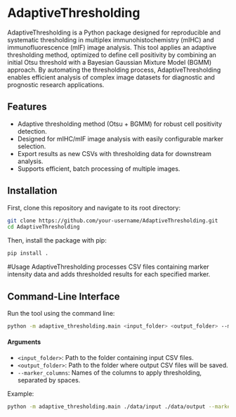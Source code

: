 # AdaptiveThresholding

AdaptiveThresholding is a Python package designed for reproducible and systematic thresholding in multiplex immunohistochemistry (mIHC) and immunofluorescence (mIF) image analysis. This tool applies an adaptive thresholding method, optimized to define cell positivity by combining an initial Otsu threshold with a Bayesian Gaussian Mixture Model (BGMM) approach. By automating the thresholding process, AdaptiveThresholding enables efficient analysis of complex image datasets for diagnostic and prognostic research applications.

## Features
- Adaptive thresholding method (Otsu + BGMM) for robust cell positivity detection.
- Designed for mIHC/mIF image analysis with easily configurable marker selection.
- Export results as new CSVs with thresholding data for downstream analysis.
- Supports efficient, batch processing of multiple images.

## Installation

First, clone this repository and navigate to its root directory:
```bash
git clone https://github.com/your-username/AdaptiveThresholding.git
cd AdaptiveThresholding
```
Then, install the package with pip:
```bash
pip install .
```

#Usage
AdaptiveThresholding processes CSV files containing marker intensity data and adds thresholded results for each specified marker.
## Command-Line Interface
Run the tool using the command line:
```bash
python -m adaptive_thresholding.main <input_folder> <output_folder> --marker_columns <marker1> <marker2> ...
```
#### Arguments
- `<input_folder>`: Path to the folder containing input CSV files.
- `<output_folder>`: Path to the folder where output CSV files will be saved.
- `--marker_columns`: Names of the columns to apply thresholding, separated by spaces.

Example:
```bash
python -m adaptive_thresholding.main ./data/input ./data/output --marker_columns CD4 CD3 CD20
```


